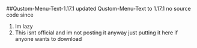 ##Qustom-Menu-Text-1.17.1
updated Qustom-Menu-Text to 1.17.1 no source code since
1. Im lazy
2. This isnt official and im not posting it anyway just putting it here if anyone wants to download
